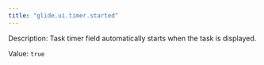 ```yaml
---
title: "glide.ui.timer.started"
---
```


Description: Task timer field automatically starts when the task is displayed.

Value: `true`
